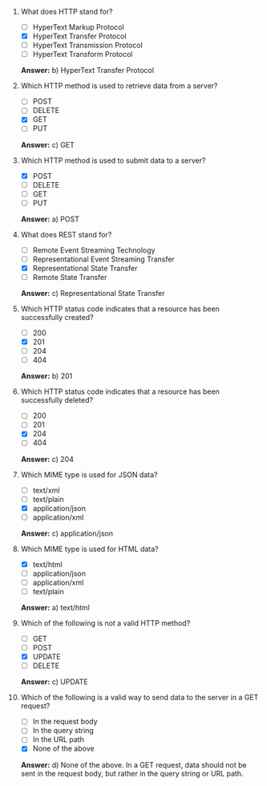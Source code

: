 1. What does HTTP stand for?
    - [ ] HyperText Markup Protocol
    - [x] HyperText Transfer Protocol
    - [ ] HyperText Transmission Protocol
    - [ ] HyperText Transform Protocol

    **Answer:** b) HyperText Transfer Protocol

1. Which HTTP method is used to retrieve data from a server?
    - [ ] POST
    - [ ] DELETE
    - [x] GET
    - [ ] PUT

    **Answer:** c) GET

1. Which HTTP method is used to submit data to a server?
    - [x] POST
    - [ ] DELETE
    - [ ] GET
    - [ ] PUT

    **Answer:** a) POST
1. What does REST stand for?
    - [ ] Remote Event Streaming Technology
    - [ ] Representational Event Streaming Transfer
    - [x] Representational State Transfer
    - [ ] Remote State Transfer

    **Answer:** c) Representational State Transfer

1. Which HTTP status code indicates that a resource has been successfully created?
    - [ ] 200
    - [x] 201
    - [ ] 204
    - [ ] 404

    **Answer:** b) 201

1. Which HTTP status code indicates that a resource has been successfully deleted?
    - [ ] 200
    - [ ] 201
    - [x] 204
    - [ ] 404

    **Answer:** c) 204
1. Which MIME type is used for JSON data?
    - [ ] text/xml
    - [ ] text/plain
    - [x] application/json
    - [ ] application/xml

    **Answer:** c) application/json
1. Which MIME type is used for HTML data?
    - [x] text/html
    - [ ] application/json
    - [ ] application/xml
    - [ ] text/plain

    **Answer:** a) text/html

1. Which of the following is not a valid HTTP method?
    - [ ] GET
    - [ ] POST
    - [x] UPDATE
    - [ ] DELETE

    **Answer:** c) UPDATE

1. Which of the following is a valid way to send data to the server in a GET request?
    - [ ] In the request body
    - [ ] In the query string
    - [ ] In the URL path
    - [x] None of the above

    **Answer:** d) None of the above. In a GET request, data should not be sent in the request body, but rather in the query string or URL path.